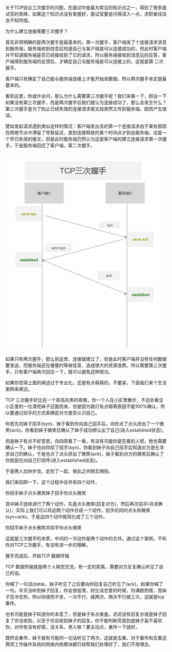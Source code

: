关于TCP协议三次握手的问题，在面试中是最为常见的知识点之一，得到了很多面试官的青睐，如果这个知识点没有掌握好，面试官要是问得深入一点，求职者往往会不知所措。

为什么建立连接需要三次握手？

首先非常明确的是两次握手是最基本的。第一次握手，客户端发了个连接请求消息到服务端，服务端收到信息后知道自己与客户端是可以连接成功的，但此时客户端并不知道服务端是否已经接收到了它的请求，所以服务端接收到消息后的应答，客户端得到服务端的反馈后，才确定自己与服务端是可以连接上的，这就是第 二次握手。

客户端只有确定了自己能与服务端连接上才能开始发数据。所以两次握手肯定是最基本的。



看到这里，你或许会问，那么为什么需要第三次握手呢？我们来看一下，假设一下如果没有第三次握手，而是两次握手后我们就认为连接成功了，那么会发生什么？第三次握手是为了防止已经失效的连接请求报文段突然又传到服务端，因而产生错误。

譬如发起请求遇到类似这样的情况：客户端发出去的第一个连接请求由于某些原因在网络节点中滞留了导致延迟，直到连接释放的某个时间点才到达服务端，这是一个早已失效的报文，但是此时服务端仍然认为这是客户端的建立连接请求第一次握手，于是服务端回应了客户端，第二次握手。

![img](关于TCP三次握手.assets/u=3233953725,3136815440&fm=173&app=25&f=JPEG.jpg)

如果只有两次握手，那么到这里，连接就建立了，但是此时客户端并没有任何数据要发送，而服务端还在傻傻的等候佳音，造成很大的资源浪费。所以需要第三次握手，只有客户端再次回应一下，就可以避免这种情况。

如果你觉得上面的阐述过于专业化，还是有点萌萌的，不要紧，下面我们来个生活案例来阐述。

TCP 三次握手好比在一个夜高风黑的夜晚，你一个人在小区里散步，不远处看见小区里的一位漂亮妹子迎面而来，但是因为路灯有点暗等原因不能100%确认，所以要通过招手的方式来确定对方是否认识自己。

你首先向妹子招手(syn)，妹子看到你向自己招手后，向你点了点头挤出了一个微笑(ack)。你看到妹子微笑后确认了妹子成功辨认出了自己(进入estalished状态)。

但是妹子有点不好意思，向四周看了一看，有没有可能你是在看别人呢，她也需要确认一下。妹子也向你招了招手(syn)，你看到妹子向自己招手后知道对方是在寻求自己的确认，于是也点了点头挤出了微笑(ack)，妹子看到对方的微笑后确认了你就是在向自己打招呼(进入established状态)。

于是两人加快步伐，走到了一起，彼此之间相互拥抱。

我们来回顾一下，这个过程中总共有四个动作，

你招手妹子点头微笑妹子招手你点头微笑

其中妹子连续进行了两个动作，先是点头微笑(回复对方)，然后再次招手(寻求确认)，实际上我们可以将这两个动作合成一个动作，招手的同时点头和微笑(syn+ack)。于是这四个动作就简化成了三个动作。

你招手妹子点头微笑并招手你点头微笑

这就是三次握手的本质，中间的一次动作是两个动作的合并。通过这个案例，不知你对TCP三次握手，有没有进一步的理解。

握手完成后，开始TCP 数据传输

TCP 数据传输就是两个人隔空交流，有一定的距离，需要对方反复确认听见了自己的话。

你喊了一句话(data)，妹子听见了之后要向你回复自己听见了(ack)。如果你喊了一句，半天没听到妹子回复，你会很低落，好比谈恋爱的时候，你满腔热情，而妹子忽冷忽热，所以你锲而不舍，一次不行，就两次，两次不行就三次，这就是tcp重传。

也有可能是妹子知道你的本意了，但是妹子有点害羞，迟迟没有回复亦或是妹子回复了你没收到，以至于你没收到妹子的回复。你不能判断究竟到底妹子喜不喜欢你，对你有没有好感，没关系，男人嘛？要主动点，重传一下就好。



既然会重传，妹子就有可能同一句话听见了两次，这就是去重。对于重传和去重这两项工作操作系统的网络内核模块都已经帮我们处理好了，我们不用理会。